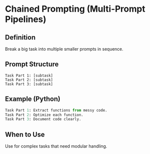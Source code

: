 # Chained Prompting (Multi-Prompt Pipelines)

## Definition
Break a big task into multiple smaller prompts in sequence.

## Prompt Structure
```
Task Part 1: [subtask]
Task Part 2: [subtask]
Task Part 3: [subtask]
```

## Example (Python)
```python
Task Part 1: Extract functions from messy code.
Task Part 2: Optimize each function.
Task Part 3: Document code clearly.
```

## When to Use
Use for complex tasks that need modular handling.
